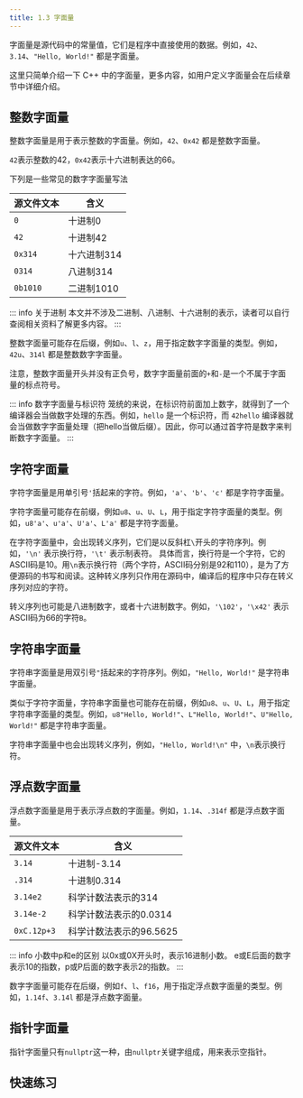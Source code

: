 ```yaml
---
title: 1.3 字面量
---
```


字面量是源代码中的常量值，它们是程序中直接使用的数据。例如，`42`、`3.14`、`"Hello, World!"` 都是字面量。

这里只简单介绍一下 C++ 中的字面量，更多内容，如用户定义字面量会在后续章节中详细介绍。

## 整数字面量

整数字面量是用于表示整数的字面量。例如，`42`、`0x42` 都是整数字面量。

`42`表示整数的42，`0x42`表示十六进制表达的66。

下列是一些常见的数字字面量写法

| 源文件文本 | 含义        |
| ---------- | ----------- |
| `0`        | 十进制0     |
| `42`       | 十进制42    |
| `0x314`    | 十六进制314 |
| `0314`     | 八进制314   |
| `0b1010`   | 二进制1010  |

::: info 关于进制
本文并不涉及二进制、八进制、十六进制的表示，读者可以自行查阅相关资料了解更多内容。
<DecOctHex />
:::

整数字面量可能存在后缀，例如`u`、`l`、`z`，用于指定数字字面量的类型。例如，`42u`、`314l` 都是整数数字字面量。 

注意，整数字面量开头并没有正负号，数字字面量前面的`+`和`-`是一个不属于字面量的标点符号。

::: info 数字字面量与标识符
笼统的来说，在标识符前面加上数字，就得到了一个编译器会当做数字处理的东西。例如，`hello` 是一个标识符，而 `42hello` 编译器就会当做数字字面量处理（把hello当做后缀）。因此，你可以通过首字符是数字来判断数字字面量。
:::

## 字符字面量

字符字面量是用单引号`'`括起来的字符。例如，`'a'`、`'b'`、`'c'` 都是字符字面量。

字符字面量可能存在前缀，例如`u8`、`u`、`U`、`L`，用于指定字符字面量的类型。例如，`u8'a'`、`u'a'`、`U'a'`、`L'a'` 都是字符字面量。

在字符字面量中，会出现转义序列，它们是以反斜杠`\`开头的字符序列。例如，`'\n'` 表示换行符，`'\t'` 表示制表符。
具体而言，换行符是一个字符，它的ASCII码是10。用`\n`表示换行符（两个字符，ASCII码分别是92和110），是为了方便源码的书写和阅读。这种转义序列只作用在源码中，编译后的程序中只存在转义序列对应的字符。

转义序列也可能是八进制数字，或者十六进制数字。例如，`'\102'`，`'\x42'` 表示ASCII码为66的字符`B`。

## 字符串字面量

字符串字面量是用双引号`"`括起来的字符序列。例如，`"Hello, World!"` 是字符串字面量。

类似于字符字面量，字符串字面量也可能存在前缀，例如`u8`、`u`、`U`、`L`，用于指定字符串字面量的类型。例如，`u8"Hello, World!"`、`L"Hello, World!"`、`U"Hello, World!"` 都是字符串字面量。

字符串字面量中也会出现转义序列，例如，`"Hello, World!\n"` 中，`\n`表示换行符。

## 浮点数字面量

浮点数字面量是用于表示浮点数的字面量。例如，`1.14`、`.314f` 都是浮点数字面量。


| 源文件文本  | 含义                    |
| ----------- | ----------------------- |
| `3.14`      | 十进制-3.14             |
| `.314`      | 十进制0.314             |
| `3.14e2`    | 科学计数法表示的314     |
| `3.14e-2`   | 科学计数法表示的0.0314  |
| `0xC.12p+3` | 科学计数法表示的96.5625 |

::: info 小数中p和e的区别
以0x或0X开头时，表示16进制小数。
e或E后面的数字表示10的指数，p或P后面的数字表示2的指数。
:::

数字字面量可能存在后缀，例如`f`、`l`、`f16`，用于指定浮点数字面量的类型。例如，`1.14f`、`3.14l` 都是浮点数字面量。

## 指针字面量

指针字面量只有`nullptr`这一种，由`nullptr`关键字组成，用来表示空指针。


## 快速练习

<Choices 
    :questions="[
        {
            text: '下列哪些是字符字面量？',
            options: ['\'a\'', '\'Hello, World!\'', '\'42\'', '\'x42\'', '\'042\'', '\'&#92;&#92;x42\''],
            answers: ['\'a\'', '\'&#92;&#92;x42\'']
        },
        {
            text: '下列哪些是字符串字面量？',
            options: ['a', '\'Hello, World!\'', '42', '\'x42\'', '\'042\''],
            answers: ['\'a\'']
        }
    ]"/>